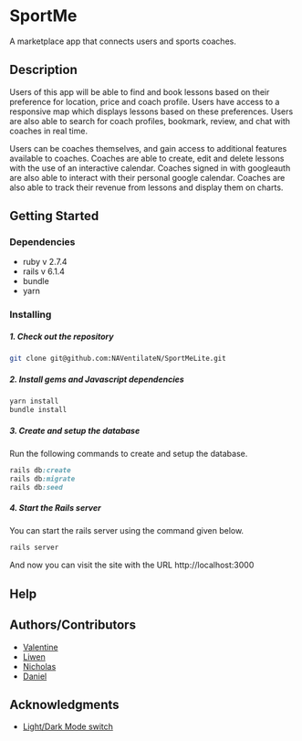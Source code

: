 # SportMe

A marketplace app that connects users and sports coaches.

## Description

Users of this app will be able to find and book lessons based on their preference for location, price and coach profile. Users have access to a responsive map which displays lessons based on these preferences. Users are also able to search for coach profiles, bookmark, review, and chat with coaches in real time.

Users can be coaches themselves, and gain access to additional features available to coaches. Coaches are able to create, edit and delete lessons with the use of an interactive calendar. Coaches signed in with googleauth are also able to interact with their personal google calendar. Coaches are also able to track their revenue from lessons and display them on charts.


## Getting Started

### Dependencies

* ruby v 2.7.4
* rails v 6.1.4
* bundle 
* yarn 


### Installing

##### 1. Check out the repository

```bash
git clone git@github.com:NAVentilateN/SportMeLite.git
```

##### 2. Install gems and Javascript dependencies


```bash
yarn install
bundle install
```

##### 3. Create and setup the database

Run the following commands to create and setup the database.

```ruby
rails db:create
rails db:migrate
rails db:seed
```

##### 4. Start the Rails server

You can start the rails server using the command given below.

```ruby
rails server
```

And now you can visit the site with the URL http://localhost:3000

## Help



## Authors/Contributors

* [Valentine](https://github.com/NAVentilateN)
* [Liwen](https://github.com/suulightly)
* [Nicholas](https://github.com/chewonithard)
* [Daniel](https://github.com/chukulert)


## Acknowledgments

* [Light/Dark Mode switch](https://codepen.io/bheberer/pen/BaNZKmq)
